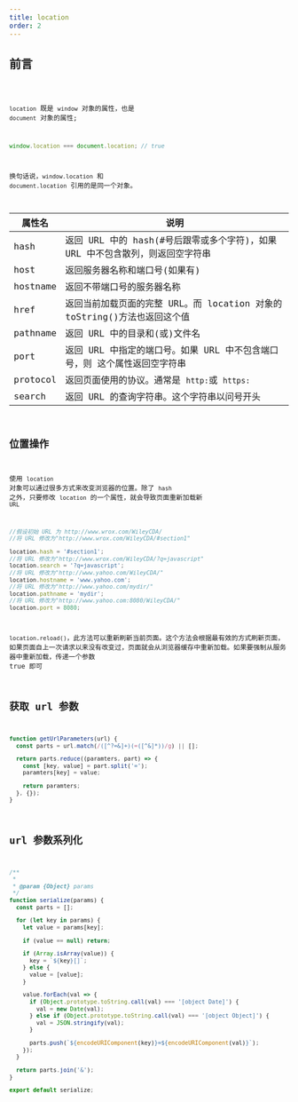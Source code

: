 ```yaml
---
title: location
order: 2
---
```


## 前言

<code src="./demo/Location.jsx" inline />

`location` 既是 `window` 对象的属性，也是 `document` 对象的属性;

```js
window.location === document.location; // true
```

换句话说，`window.location` 和 `document.location` 引用的是同一个对象。

| 属性名   | 说明                                                                           |
| -------- | ------------------------------------------------------------------------------ |
| hash     | 返回 URL 中的 hash(#号后跟零或多个字符)，如果 URL 中不包含散列，则返回空字符串 |
| host     | 返回服务器名称和端口号(如果有)                                                 |
| hostname | 返回不带端口号的服务器名称                                                     |
| href     | 返回当前加载页面的完整 URL。而 location 对象的 toString()方法也返回这个值      |
| pathname | 返回 URL 中的目录和(或)文件名                                                  |
| port     | 返回 URL 中指定的端口号。如果 URL 中不包含端口号，则 这个属性返回空字符串      |
| protocol | 返回页面使用的协议。通常是 `http:`或 `https:`                                  |
| search   | 返回 URL 的查询字符串。这个字符串以问号开头                                    |

## 位置操作

使用 `location` 对象可以通过很多方式来改变浏览器的位置。除了 `hash` 之外，只要修改 `location` 的一个属性，就会导致页面重新加载新 `URL`

```js
//假设初始 URL 为 http://www.wrox.com/WileyCDA/
//将 URL 修改为"http://www.wrox.com/WileyCDA/#section1"

location.hash = '#section1';
//将 URL 修改为"http://www.wrox.com/WileyCDA/?q=javascript"
location.search = '?q=javascript';
//将 URL 修改为"http://www.yahoo.com/WileyCDA/"
location.hostname = 'www.yahoo.com';
//将 URL 修改为"http://www.yahoo.com/mydir/"
location.pathname = 'mydir';
//将 URL 修改为"http://www.yahoo.com:8080/WileyCDA/"
location.port = 8080;
```

`location.reload()`，此方法可以重新刷新当前页面。这个方法会根据最有效的方式刷新页面，如果页面自上一次请求以来没有改变过，页面就会从浏览器缓存中重新加载。如果要强制从服务器中重新加载，传递一个参数 true 即可

## 获取 url 参数

```js
function getUrlParameters(url) {
  const parts = url.match(/([^?=&]+)(=([^&]*))/g) || [];

  return parts.reduce((paramters, part) => {
    const [key, value] = part.split('=');
    paramters[key] = value;

    return paramters;
  }, {});
}
```

## url 参数系列化

```js
/**
 *
 * @param {Object} params
 */
function serialize(params) {
  const parts = [];

  for (let key in params) {
    let value = params[key];

    if (value == null) return;

    if (Array.isArray(value)) {
      key = `${key}[]`;
    } else {
      value = [value];
    }

    value.forEach(val => {
      if (Object.prototype.toString.call(val) === '[object Date]') {
        val = new Date(val);
      } else if (Object.prototype.toString.call(val) === '[object Object]') {
        val = JSON.stringify(val);
      }

      parts.push(`${encodeURIComponent(key)}=${encodeURIComponent(val)}`);
    });
  }

  return parts.join('&');
}

export default serialize;
```
